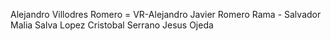 Alejandro Villodres Romero = VR-Alejandro
Javier Romero
Rama - Salvador Malia
Salva Lopez
Cristobal Serrano
Jesus Ojeda
